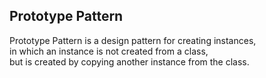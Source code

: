 ## Prototype Pattern

Prototype Pattern is a design pattern for creating instances,\
in which an instance is not created from a class,\
but is created by copying another instance from the class.
